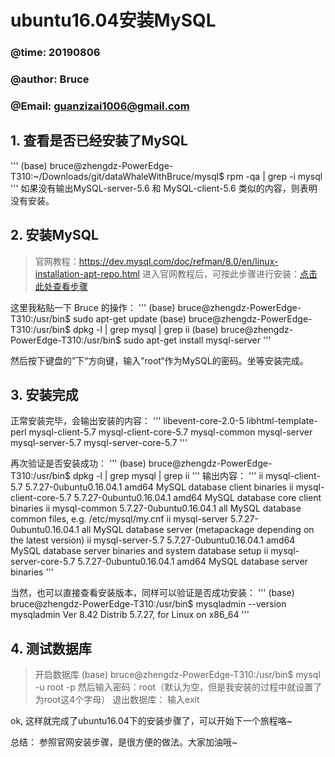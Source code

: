 # ubuntu16.04安装MySQL
### @time: 20190806  
### @author: Bruce
### @Email: guanzizai1006@gmail.com

## 1. 查看是否已经安装了MySQL

'''
(base) bruce@zhengdz-PowerEdge-T310:~/Downloads/git/dataWhaleWithBruce/mysql$ rpm -qa | grep -i mysql
'''
如果没有输出MySQL-server-5.6 和 MySQL-client-5.6 类似的内容，则表明没有安装。

## 2. 安装MySQL
>官网教程：https://dev.mysql.com/doc/refman/8.0/en/linux-installation-apt-repo.html
>进入官网教程后，可按此步骤进行安装：[点击此处查看步骤](https://dev.mysql.com/doc/mysql-apt-repo-quick-guide/en/)

这里我粘贴一下 Bruce 的操作：
'''
(base) bruce@zhengdz-PowerEdge-T310:/usr/bin$ sudo apt-get update
(base) bruce@zhengdz-PowerEdge-T310:/usr/bin$ dpkg -l | grep mysql | grep ii
(base) bruce@zhengdz-PowerEdge-T310:/usr/bin$ sudo apt-get install mysql-server
'''

然后按下键盘的”下“方向键，输入”root“作为MySQL的密码。坐等安装完成。

## 3. 安装完成
正常安装完毕，会输出安装的内容：
'''
libevent-core-2.0-5 libhtml-template-perl mysql-client-5.7
  mysql-client-core-5.7 mysql-common mysql-server mysql-server-5.7
  mysql-server-core-5.7
'''

再次验证是否安装成功：
'''
(base) bruce@zhengdz-PowerEdge-T310:/usr/bin$ dpkg -l | grep mysql | grep ii
'''
输出内容：
'''
ii  mysql-client-5.7                           5.7.27-0ubuntu0.16.04.1                      amd64        MySQL database client binaries
ii  mysql-client-core-5.7                      5.7.27-0ubuntu0.16.04.1                      amd64        MySQL database core client binaries
ii  mysql-common                               5.7.27-0ubuntu0.16.04.1                      all          MySQL database common files, e.g. /etc/mysql/my.cnf
ii  mysql-server                               5.7.27-0ubuntu0.16.04.1                      all          MySQL database server (metapackage depending on the latest version)
ii  mysql-server-5.7                           5.7.27-0ubuntu0.16.04.1                      amd64        MySQL database server binaries and system database setup
ii  mysql-server-core-5.7                      5.7.27-0ubuntu0.16.04.1                      amd64        MySQL database server binaries
'''

当然，也可以直接查看安装版本，同样可以验证是否成功安装：
'''
(base) bruce@zhengdz-PowerEdge-T310:/usr/bin$ mysqladmin --version
mysqladmin  Ver 8.42 Distrib 5.7.27, for Linux on x86_64
'''

## 4. 测试数据库

>开启数据库
>(base) bruce@zhengdz-PowerEdge-T310:/usr/bin$ mysql -u root -p
>然后输入密码：root（默认为空，但是我安装的过程中就设置了为root这4个字母）
>退出数据库：
>输入exit


ok, 这样就完成了ubuntu16.04下的安装步骤了，可以开始下一个旅程咯~

总结：
参照官网安装步骤，是很方便的做法。大家加油哦~










